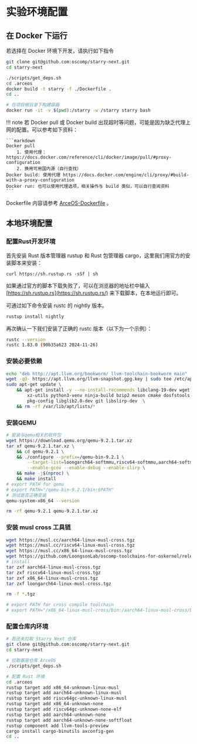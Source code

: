 # 实验环境配置

## 在 Docker 下运行

若选择在 Docker 环境下开发，请执行如下指令

```bash
git clone git@github.com:oscomp/starry-next.git
cd starry-next

./scripts/get_deps.sh
cd .arceos
docker build -t starry -f ./Dockerfile .
cd ..

# 在项目根目录下构建容器
docker run -it -v $(pwd):/starry -w /starry starry bash
```

!!! note
    若 Docker pull 或 Docker build 出现超时等问题，可能是因为缺乏代理上网的配置。可以参考如下资料：
    
    ```markdown
    Docker pull
        1. 使用代理：https://docs.docker.com/reference/cli/docker/image/pull/#proxy-configuration
        2. 换用可用国内源（自行查找）
    Docker build: 使用代理 https://docs.docker.com/engine/cli/proxy/#build-with-a-proxy-configuration
    Docker run: 也可以使用代理选项，相关操作与 build 类似，可以自行查阅资料
    ```

Dockerfile 内容请参考 [ArceOS-Dockerfile](https://github.com/oscomp/arceos/blob/main/Dockerfile) 。


## 本地环境配置

### 配置Rust开发环境
首先安装 Rust 版本管理器 rustup 和 Rust 包管理器 cargo，这里我们用官方的安装脚本来安装：

`curl https://sh.rustup.rs -sSf | sh`

如果通过官方的脚本下载失败了，可以在浏览器的地址栏中输入 [https://sh.rustup.rs](https://sh.rustup.rs/) 来下载脚本，在本地运行即可。


可通过如下命令安装 rustc 的 nightly 版本。

```bash
rustup install nightly
```

再次确认一下我们安装了正确的 rustc 版本（以下为一个示例）：

```bash
rustc --version
rustc 1.83.0 (90b35a623 2024-11-26)
```

### 安装必要依赖

```bash
echo "deb http://apt.llvm.org/bookworm/ llvm-toolchain-bookworm main" | sudo tee -a /etc/apt/sources.list
wget -qO- https://apt.llvm.org/llvm-snapshot.gpg.key | sudo tee /etc/apt/trusted.gpg.d/apt.llvm.org.asc
sudo apt-get update \
    && apt-get install -y --no-install-recommends libclang-19-dev wget make python3 \
        xz-utils python3-venv ninja-build bzip2 meson cmake dosfstools build-essential \
        pkg-config libglib2.0-dev git libslirp-dev  \
    && rm -rf /var/lib/apt/lists/*
```

### 安装QEMU

```bash
# 安装与qemu相关的软件包
wget https://download.qemu.org/qemu-9.2.1.tar.xz
tar xf qemu-9.2.1.tar.xz \
    && cd qemu-9.2.1 \
    && ./configure --prefix=/qemu-bin-9.2.1 \
        --target-list=loongarch64-softmmu,riscv64-softmmu,aarch64-softmmu,x86_64-softmmu,loongarch64-linux-user,riscv64-linux-user,aarch64-linux-user,x86_64-linux-user \
        --enable-gcov --enable-debug --enable-slirp \
    && make -j$(nproc) \
    && make install
# export PATH for qemu
# export PATH="/qemu-bin-9.2.1/bin:$PATH"
# 测试是否正确安装
qemu-system-x86_64 --version

rm -rf qemu-9.2.1 qemu-9.2.1.tar.xz
```

### 安装 musl cross 工具链

```bash
wget https://musl.cc/aarch64-linux-musl-cross.tgz
wget https://musl.cc/riscv64-linux-musl-cross.tgz
wget https://musl.cc/x86_64-linux-musl-cross.tgz
wget https://github.com/LoongsonLab/oscomp-toolchains-for-oskernel/releases/download/loongarch64-linux-musl-cross-gcc-13.2.0/loongarch64-linux-musl-cross.tgz
# install
tar zxf aarch64-linux-musl-cross.tgz
tar zxf riscv64-linux-musl-cross.tgz
tar zxf x86_64-linux-musl-cross.tgz
tar zxf loongarch64-linux-musl-cross.tgz

rm -f *.tgz

# export PATH for cross compile toolchain
# export PATH="/x86_64-linux-musl-cross/bin:/aarch64-linux-musl-cross/bin:/riscv64-linux-musl-cross/bin:/loongarch64-linux-musl-cross/bin:$PATH"
```

### 配置仓库内环境

```bash
# 若还未拉取 Starry Next 仓库
git clone git@github.com:oscomp/starry-next.git
cd starry-next

# 拉取基座仓库 ArceOS
./scripts/get_deps.sh

# 配置 Rust 环境
cd .arceos
rustup target add x86_64-unknown-linux-musl
rustup target add aarch64-unknown-linux-musl
rustup target add riscv64gc-unknown-linux-musl
rustup target add x86_64-unknown-none  
rustup target add riscv64gc-unknown-none-elf
rustup target add aarch64-unknown-none
rustup target add aarch64-unknown-none-softfloat
rustup component add llvm-tools-preview
cargo install cargo-binutils axconfig-gen
cd ..
```
